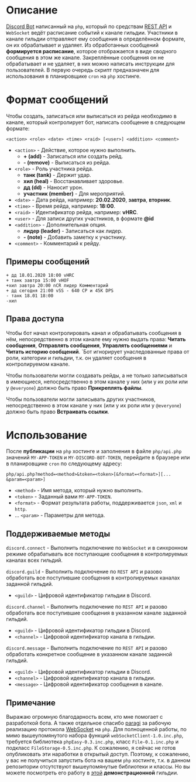 # Описание
[Discord Bot](https://discordapp.com/) написанный на `php`, который по средствам [REST API](https://discordapp.com/developers/docs/intro) и `WebSocket` ведёт расписание событий к канале гильдии. Участники в канале гильдии отправляют ему сообщения в определённом формате, он их обрабатывает и удаляет. Из обработанных сообщений **формируется расписание**, которое отображается в виде сводного сообщения в этом же канале. Закреплённые сообщения он не обрабатывает и не удаляет, в них можно написать инструкции для пользователей. В первую очередь скрипт предназначен для использования в планировщике `cron` на `php` хостинге.
# Формат сообщений
Чтобы создать, записаться или выписаться из рейда необходимо в канале, который контролирует бот, написать сообщение в следующем формате:
```
<action> <role> <date> <time> <raid> [<user>] <addition> <comment>
```
- `<action>` - Действие, которое нужно выполнить.
    - **+ (add)** - Записаться или создать рейд.
    - **- (remove)** - Выписаться из рейда.
- `<role>` - Роль участника рейда.
    - **танк (tank)** - Держит удар.
    - **хил (heal)** - Восстанавливает здоровье.
    - **дд (dd)** - Наносит урон.
    - **участник (member)** - Для мероприятий.
- `<date>` - Дата рейда, например: **20.02.2020**, **завтра**, **вторник**.
- `<time>` - Время рейда, например: **18:00**.
- `<raid>` - Идентификатор рейда, например: **vHRC**.
- `<user>` - Для записи других участников, в формате **@id**
- `<addition>` - Дополнительная опция.
    - **лидер (leader)** - Записаться как лидер.
    - **- (note)** - Добавить заметку к участнику.
- `<comment>` - Комментарий к рейду.
## Примеры сообщений
```
+ дд 18.01.2020 18:00 vHRC
+ танк завтра 15:00 vHOF
+хил завтра 20:00 nCR лидер Комментарий
+ дд сегодня 21:00 vSS - 640 CP и 45K DPS
- танк 18.01 18:00
-хил
```
## Права доступа
Чтобы бот начал контролировать канал и обрабатывать сообщения в нём, непосредственно в этом канале ему нужно выдать права: **Читать сообщения**, **Отправлять сообщения**, **Управлять сообщениями** и **Читать историю сообщений**. `Бот игнорирует унаследованные права от роли, категории и гильдии, т.к. он удаляет сообщения в контролируемом канале.

Чтобы пользователи могли создавать рейды, а не только записываться в имеющиеся, непосредственно в этом канале у них (или у их роли или у `@everyone`) должно быть право **Прикреплять файлы**.

Чтобы пользователи могли записывать других участников, непосредственно в этом канале у них (или у их роли или у `@everyone`) должно быть право **Встраивать ссылки**.
# Использование
После **публикации** на `php` хостинге и заполнения в файле `php/api.php` значений `MY-APP-TOKEN` и `MY-DISCORD-BOT-TOKEN`, перейдите в браузере или в планировщике `cron` по следующему адресу:
```
php/api.php?method=<method>&token=<token>[&format=<format>][... &param=<param>]
```
- `<method>` - Имя метода, который нужно выполнить.
- `<token>` - Заданный вами `MY-APP-TOKEN`.
- `<format>` - Формат результата работы, поддерживается `json`, `xml` и `http`.
- ... `<param>` - Параметры для метода.
## Поддерживаемые методы
`discord.connect` - Выполнить подключение по `WebSocket` и в синхронном режиме обрабатывать все поступающие сообщения в контролируемых каналах всех гильдий.

`discord.guild` - Выполнить подключение по `REST API` и разово обработать все поступившие сообщения в контролируемых каналах заданной гильдий.
- `<guild>` - Цифровой идентификатор гильдии в Discord.

`discord.channel` - Выполнить подключение по `REST API` и разово обработать все поступившие сообщения в указанном канале заданной гильдий.
- `<guild>` - Цифровой идентификатор гильдии в Discord.
- `<channel>` - Цифровой идентификатор канала в гильдии.

`discord.message` - Выполнить подключение по `REST API` и разово обработать конкретное сообщение в указанном канале заданной гильдий.
- `<guild>` - Цифровой идентификатор гильдии в Discord.
- `<channel>` - Цифровой идентификатор канала в гильдии.
- `<message>` - Цифровой идентификатор сообщения в канале.
## Примечание
Выражаю огромную благодарность всем, кто мне помогает с разработкой бота. А также отдельное спасибо [paragi](https://github.com/paragi) за рабочую реализацию протокола [WebSocket](https://github.com/paragi/PHP-websocket-client) на `php`. Для полноценной работы, по мимо вышеупомянутого набора функций `webSocketClient-1.0.inc.php`, требуется библиотека `phpEasy-0.3.inc.php`, класс `File-0.1.inc.php` и подкласс `FileStorage-0.5.inc.php`. К сожалению, я сейчас не готов опубликовать эти наработки в открытый доступ. Поэтому, к сожалению, у вас не получиться запустить бота на вашем `php` хостинге, т.к. в данном репозитории отсутствуют вышеупомянутые библиотеки и классы. Но вы можете посмотреть его работу в [этой](https://discord.gg/J8smX6R) **демонстрационной** гильдии.